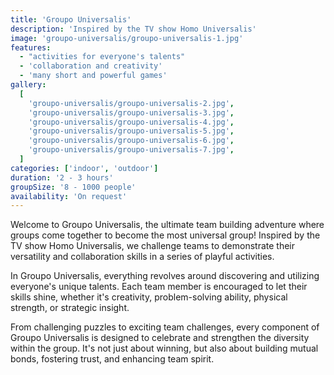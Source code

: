 ```yaml
---
title: 'Groupo Universalis'
description: 'Inspired by the TV show Homo Universalis'
image: 'groupo-universalis/groupo-universalis-1.jpg'
features:
  - "activities for everyone's talents"
  - 'collaboration and creativity'
  - 'many short and powerful games'
gallery:
  [
    'groupo-universalis/groupo-universalis-2.jpg',
    'groupo-universalis/groupo-universalis-3.jpg',
    'groupo-universalis/groupo-universalis-4.jpg',
    'groupo-universalis/groupo-universalis-5.jpg',
    'groupo-universalis/groupo-universalis-6.jpg',
    'groupo-universalis/groupo-universalis-7.jpg',
  ]
categories: ['indoor', 'outdoor']
duration: '2 - 3 hours'
groupSize: '8 - 1000 people'
availability: 'On request'
---
```


Welcome to Groupo Universalis, the ultimate team building adventure where groups come together to become the most universal group! Inspired by the TV show Homo Universalis, we challenge teams to demonstrate their versatility and collaboration skills in a series of playful activities.

In Groupo Universalis, everything revolves around discovering and utilizing everyone's unique talents. Each team member is encouraged to let their skills shine, whether it's creativity, problem-solving ability, physical strength, or strategic insight.

From challenging puzzles to exciting team challenges, every component of Groupo Universalis is designed to celebrate and strengthen the diversity within the group. It's not just about winning, but also about building mutual bonds, fostering trust, and enhancing team spirit.
